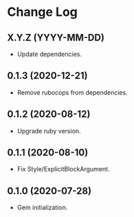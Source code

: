 # Change Log

## X.Y.Z (YYYY-MM-DD)

  * Update dependencies.

## 0.1.3 (2020-12-21)

  * Remove rubocops from dependencies.

## 0.1.2 (2020-08-12)

  * Upgrade ruby version.

## 0.1.1 (2020-08-10)

  * Fix Style/ExplicitBlockArgument.

## 0.1.0 (2020-07-28)

  * Gem initialization.
